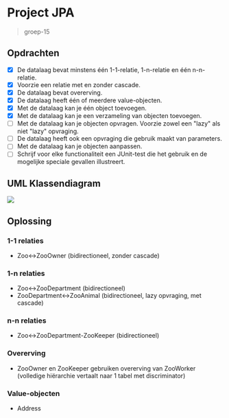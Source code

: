 # Project JPA
> groep-15

## Opdrachten
- [x] De datalaag bevat minstens één 1-1-relatie, 1-n-relatie en één n-n-relatie.
- [x] Voorzie een relatie met en zonder cascade.
- [x] De datalaag bevat overerving.
- [x] De datalaag heeft één of meerdere value-objecten.
- [x] Met de datalaag kan je één object toevoegen.
- [x] Met de datalaag kan je een verzameling van objecten toevoegen.
- [ ] Met de datalaag kan je objecten opvragen. Voorzie zowel een "lazy" als niet "lazy" opvraging.
- [ ] De datalaag heeft ook een opvraging die gebruik maakt van parameters.
- [ ] Met de datalaag kan je objecten aanpassen.
- [ ] Schrijf voor elke functionaliteit een JUnit-test die het gebruik en de mogelijke speciale gevallen illustreert.

## UML Klassendiagram
![](https://i.imgur.com/cdlWxcT.png)

## Oplossing
### 1-1 relaties
- Zoo<->ZooOwner (bidirectioneel, zonder cascade)
### 1-n relaties
- Zoo<->ZooDepartment (bidirectioneel)
- ZooDepartment<->ZooAnimal (bidirectioneel, lazy opvraging, met cascade)
### n-n relaties
- Zoo<->ZooDepartment-ZooKeeper (bidirectioneel)
### Overerving 
- ZooOwner en ZooKeeper gebruiken overerving van ZooWorker 
(volledige hiërarchie vertaalt naar 1 tabel met discriminator)
### Value-objecten
- Address

